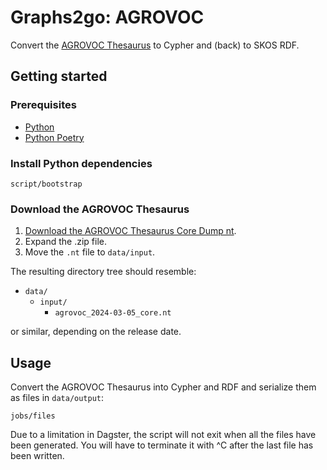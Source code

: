 # Graphs2go: AGROVOC

Convert the [AGROVOC Thesaurus](https://agrovoc.fao.org/browse/agrovoc/en/) to Cypher and (back) to SKOS RDF.

## Getting started

### Prerequisites

* [Python](https://www.python.org/)
* [Python Poetry](https://python-poetry.org/)

### Install Python dependencies

    script/bootstrap

### Download the AGROVOC Thesaurus

1. [Download the AGROVOC Thesaurus Core Dump nt](https://data.apps.fao.org/catalog/organization/agrovoc).
2. Expand the .zip file.
3. Move the `.nt` file to `data/input`.

The resulting directory tree should resemble:

* `data/`
  * `input/`
    * `agrovoc_2024-03-05_core.nt`

or similar, depending on the release date.

## Usage

Convert the AGROVOC Thesaurus into Cypher and RDF and serialize them as files in `data/output`:

    jobs/files

Due to a limitation in Dagster, the script will not exit when all the files have been generated. You will have to terminate it with ^C after the last file has been written.
